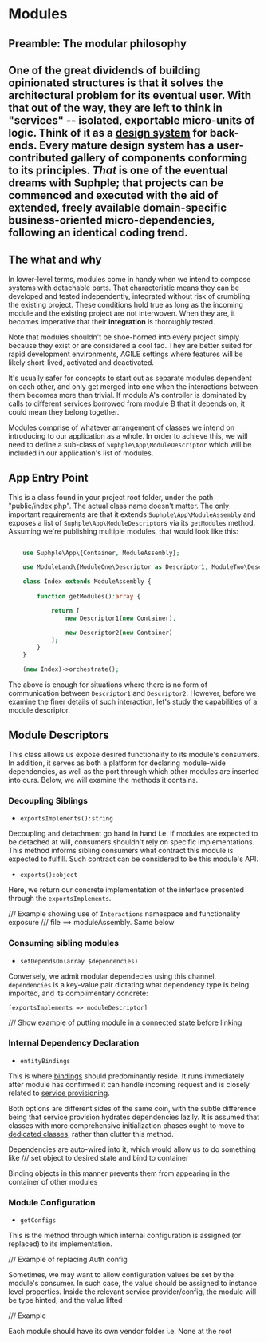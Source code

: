 # Modules

## Preamble: The modular philosophy
One of the great dividends of building opinionated structures is that it solves the architectural problem for its eventual user. With that out of the way, they are left to think in "services" -- isolated, exportable micro-units of logic. Think of it as a [design system](https://en.wikipedia.org/wiki/Design_system) for back-ends. Every mature design system has a user-contributed gallery of components conforming to its principles. *That* is one of the eventual dreams with Suphple; that projects can be commenced and executed with the aid of extended, freely available domain-specific business-oriented micro-dependencies, following an identical coding trend.
---

## The what and why
In lower-level terms, modules come in handy when we intend to compose systems with detachable parts. That characteristic means they can be developed and tested independently, integrated without risk of crumbling the existing project. These conditions hold true as long as the incoming module and the existing project are not interwoven. When they are, it becomes imperative that their **integration** is thoroughly tested.

Note that modules shouldn't be shoe-horned into every project simply because they exist or are considered a cool fad. They are better suited for rapid development environments, AGILE settings where features will be likely short-lived, activated and deactivated.

It's usually safer for concepts to start out as separate modules dependent on each other, and only get merged into one when the interactions between them becomes more than trivial. If module A's controller is dominated by calls to different services borrowed from module B that it depends on, it could mean they belong together.

Modules comprise of whatever arrangement of classes we intend on introducing to our application as a whole. In order to achieve this, we will need to define a sub-class of `Suphple\App\ModuleDescriptor` which will be included in our application's list of modules.

## App Entry Point
This is a class found in your project root folder, under the path "public/index.php". The actual class name doesn't matter. The only important requirements are that it extends `Suphple\App\ModuleAssembly` and exposes a list of `Suphple\App\ModuleDescriptor`s via its `getModules` method. Assuming we're publishing multiple modules, that would look like this:

```php

	use Suphple\App\{Container, ModuleAssembly};

	use ModuleLand\{ModuleOne\Descriptor as Descriptor1, ModuleTwo\Descriptor as Descriptor2};

	class Index extends ModuleAssembly {
		
		function getModules():array {

			return [
				new Descriptor1(new Container),

				new Descriptor2(new Container)
			];
		}
	}

	(new Index)->orchestrate();
```
The above is enough for situations where there is no form of communication between `Descriptor1` and `Descriptor2`. However, before we examine the finer details of such interaction, let's study the capabilities of a module descriptor.

## Module Descriptors
This class allows us expose desired functionality to its module's consumers. In addition, it serves as both a platform for declaring module-wide dependencies, as well as the port through which other modules are inserted into ours. Below, we will examine the methods it contains.

### Decoupling Siblings
- `exportsImplements():string`

Decoupling and detachment go hand in hand i.e. if modules are expected to be detached at will, consumers shouldn't rely on specific implementations. This method informs sibling consumers what contract this module is expected to fulfill. Such contract can be considered to be this module's API.

- `exports():object`

Here, we return our concrete implementation of the interface presented through the `exportsImplements`.

/// Example showing use of `Interactions` namespace and functionality exposure
/// file ==> moduleAssembly. Same below

### Consuming sibling modules
- `setDependsOn(array $dependencies)`

Conversely, we admit modular dependecies using this channel. `dependencies` is a key-value pair dictating what dependency type is being imported, and its complimentary concrete:

`[exportsImplements => moduleDescriptor]`

/// Show example of putting module in a connected state before linking

### Internal Dependency Declaration
- `entityBindings`

This is where [bindings](/docs/v1/container/#contextual-binding) should predominantly reside. It runs immediately after module has confirmed it can handle incoming request and is closely related to [service provisioning](/docs/v1/service-provision).

Both options are different sides of the same coin, with the subtle difference being that service provision hydrates dependencies lazily. It is assumed that classes with more comprehensive initialization phases ought to move to [dedicated classes](/docs/v1/service-provision/#creating-a-new-provider), rather than clutter this method.

Dependencies are auto-wired into it, which would allow us to do something like
/// set object to desired state and bind to container

Binding objects in this manner prevents them from appearing in the container of other modules

### Module Configuration
- `getConfigs`

This is the method through which internal configuration is assigned (or replaced) to its implementation.

/// Example of replacing Auth config

Sometimes, we may want to allow configuration values be set by the module's consumer. In such case, the value should be assigned to instance level properties. Inside the relevant service provider/config, the module will be type hinted, and the value lifted

/// Example

Each module should have its own vendor folder i.e. None at the root